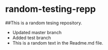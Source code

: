 # random-testing-repp
##This is a random tesing repository.
- Updated master branch
- Added test branch
- This is a random text in the Readme.md file.
